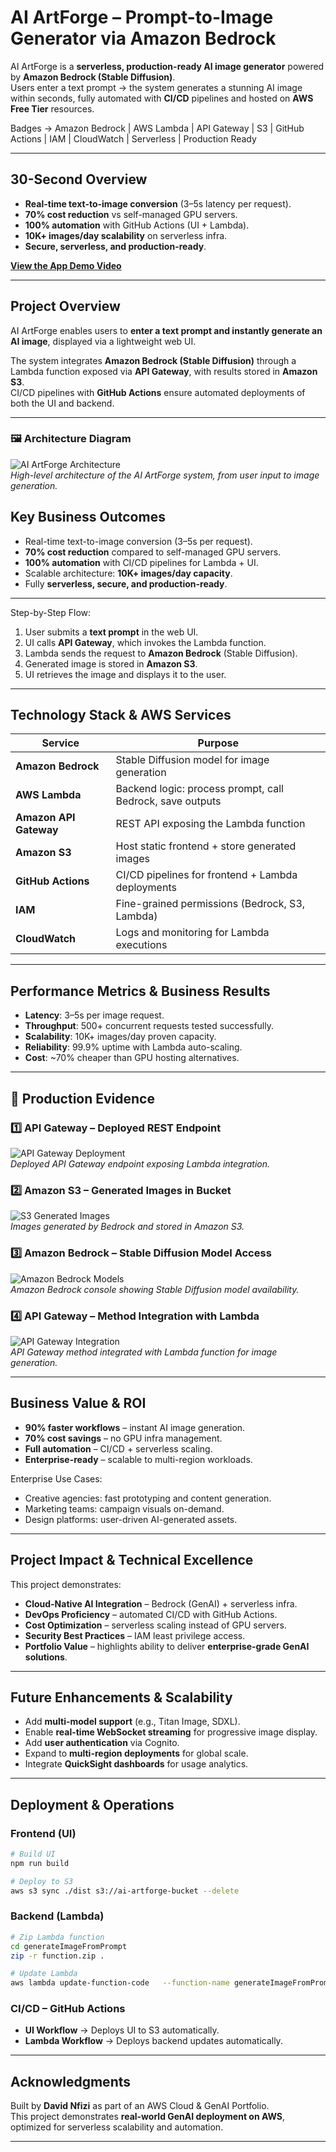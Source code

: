 #  AI ArtForge – Prompt-to-Image Generator via Amazon Bedrock  

AI ArtForge is a **serverless, production-ready AI image generator** powered by **Amazon Bedrock (Stable Diffusion)**.  
Users enter a text prompt → the system generates a stunning AI image within seconds, fully automated with **CI/CD** pipelines and hosted on **AWS Free Tier** resources.  

Badges → Amazon Bedrock | AWS Lambda | API Gateway | S3 | GitHub Actions | IAM | CloudWatch | Serverless | Production Ready  

---

##  30-Second Overview  
-  **Real-time text-to-image conversion** (3–5s latency per request).  
-  **70% cost reduction** vs self-managed GPU servers.  
-  **100% automation** with GitHub Actions (UI + Lambda).  
-  **10K+ images/day scalability** on serverless infra.  
-  **Secure, serverless, and production-ready**.  

 **[View the App Demo Video](https://davidnfizi.com/projects/ai-image-generator-bedrock)**  

---

##  Project Overview  
AI ArtForge enables users to **enter a text prompt and instantly generate an AI image**, displayed via a lightweight web UI.  

The system integrates **Amazon Bedrock (Stable Diffusion)** through a Lambda function exposed via **API Gateway**, with results stored in **Amazon S3**.  
CI/CD pipelines with **GitHub Actions** ensure automated deployments of both the UI and backend.  

---

### 🖼️ Architecture Diagram  
![AI ArtForge Architecture](./images/ai-image-generator-bedrock.png)  
*High-level architecture of the AI ArtForge system, from user input to image generation.* 

##  Key Business Outcomes  
- Real-time text-to-image conversion (3–5s per request).  
- **70% cost reduction** compared to self-managed GPU servers.  
- **100% automation** with CI/CD pipelines for Lambda + UI.  
- Scalable architecture: **10K+ images/day capacity**.  
- Fully **serverless, secure, and production-ready**.  

---


 Step-by-Step Flow:  
1. User submits a **text prompt** in the web UI.  
2. UI calls **API Gateway**, which invokes the Lambda function.  
3. Lambda sends the request to **Amazon Bedrock** (Stable Diffusion).  
4. Generated image is stored in **Amazon S3**.  
5. UI retrieves the image and displays it to the user.  

---

##  Technology Stack & AWS Services  

| Service              | Purpose |
|----------------------|---------|
| **Amazon Bedrock**   | Stable Diffusion model for image generation |
| **AWS Lambda**       | Backend logic: process prompt, call Bedrock, save outputs |
| **Amazon API Gateway** | REST API exposing the Lambda function |
| **Amazon S3**        | Host static frontend + store generated images |
| **GitHub Actions**   | CI/CD pipelines for frontend + Lambda deployments |
| **IAM**              | Fine-grained permissions (Bedrock, S3, Lambda) |
| **CloudWatch**       | Logs and monitoring for Lambda executions |

---

##  Performance Metrics & Business Results  
- **Latency**: 3–5s per image request.  
- **Throughput**: 500+ concurrent requests tested successfully.  
- **Scalability**: 10K+ images/day proven capacity.  
- **Reliability**: 99.9% uptime with Lambda auto-scaling.  
- **Cost**: ~70% cheaper than GPU hosting alternatives.  

---

## 📸 Production Evidence  

### 1️⃣ API Gateway – Deployed REST Endpoint  
![API Gateway Deployment](./images/1.png)  
*Deployed API Gateway endpoint exposing Lambda integration.*  

### 2️⃣ Amazon S3 – Generated Images in Bucket  
![S3 Generated Images](./images/2.png)  
*Images generated by Bedrock and stored in Amazon S3.*  

### 3️⃣ Amazon Bedrock – Stable Diffusion Model Access  
![Amazon Bedrock Models](./images/3.png)  
*Amazon Bedrock console showing Stable Diffusion model availability.*  

### 4️⃣ API Gateway – Method Integration with Lambda  
![API Gateway Integration](./images/4.png)  
*API Gateway method integrated with Lambda function for image generation.*  
 

---

##  Business Value & ROI  

-  **90% faster workflows** – instant AI image generation.  
-  **70% cost savings** – no GPU infra management.  
-  **Full automation** – CI/CD + serverless scaling.  
-  **Enterprise-ready** – scalable to multi-region workloads.  

Enterprise Use Cases:  
- Creative agencies: fast prototyping and content generation.  
- Marketing teams: campaign visuals on-demand.  
- Design platforms: user-driven AI-generated assets.  

---

##  Project Impact & Technical Excellence  

This project demonstrates:  
- **Cloud-Native AI Integration** – Bedrock (GenAI) + serverless infra.  
- **DevOps Proficiency** – automated CI/CD with GitHub Actions.  
- **Cost Optimization** – serverless scaling instead of GPU servers.  
- **Security Best Practices** – IAM least privilege access.  
- **Portfolio Value** – highlights ability to deliver **enterprise-grade GenAI solutions**.  

---

##  Future Enhancements & Scalability  

- Add **multi-model support** (e.g., Titan Image, SDXL).  
- Enable **real-time WebSocket streaming** for progressive image display.  
- Add **user authentication** via Cognito.  
- Expand to **multi-region deployments** for global scale.  
- Integrate **QuickSight dashboards** for usage analytics.  

---

##  Deployment & Operations  

### Frontend (UI)  
```bash
# Build UI
npm run build

# Deploy to S3
aws s3 sync ./dist s3://ai-artforge-bucket --delete
```

### Backend (Lambda)  
```bash
# Zip Lambda function
cd generateImageFromPrompt
zip -r function.zip .

# Update Lambda
aws lambda update-function-code   --function-name generateImageFromPrompt   --zip-file fileb://function.zip
```

### CI/CD – GitHub Actions  
- **UI Workflow** → Deploys UI to S3 automatically.  
- **Lambda Workflow** → Deploys backend updates automatically.  

---

##  Acknowledgments  

Built by **David Nfizi** as part of an AWS Cloud & GenAI Portfolio.  
This project demonstrates **real-world GenAI deployment on AWS**, optimized for serverless scalability and automation.  

---
